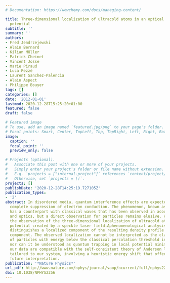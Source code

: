 ```yaml
---
# Documentation: https://wowchemy.com/docs/managing-content/

title: Three-dimensional localization of ultracold atoms in an optical disordered
  potential
subtitle: ''
summary: ''
authors:
- Fred Jendrzejewski
- Alain Bernard
- Kilian Müller
- Patrick Cheinet
- Vincent Josse
- Marie Piraud
- Luca Pezzé
- Laurent Sanchez-Palencia
- Alain Aspect
- Philippe Bouyer
tags: []
categories: []
date: '2012-01-01'
lastmod: 2020-12-28T15:25:20+01:00
featured: false
draft: false

# Featured image
# To use, add an image named `featured.jpg/png` to your page's folder.
# Focal points: Smart, Center, TopLeft, Top, TopRight, Left, Right, BottomLeft, Bottom, BottomRight.
image:
  caption: ''
  focal_point: ''
  preview_only: false

# Projects (optional).
#   Associate this post with one or more of your projects.
#   Simply enter your project's folder or file name without extension.
#   E.g. `projects = ["internal-project"]` references `content/project/deep-learning/index.md`.
#   Otherwise, set `projects = []`.
projects: []
publishDate: '2020-12-28T14:25:19.727105Z'
publication_types:
- '2'
abstract: In disordered media, quantum interference effects are expected to induce
  complete suppression of electron conduction. The phenomenon, known as Anderson localization,
  has a counterpart with classical waves that has been observed in acoustics, electromagnetism
  and optics, but a direct observation for particles remains elusive. Here, we report
  the observation of the three-dimensional localization of ultracold atoms in a disordered
  potential created by a speckle laser field.Aphenomenological analysis of our data
  distinguishes a localized component of the resulting density profile from a diffusive
  component. The observed localization cannot be interpreted as the classical trapping
  of particles with energy below the classical percolation threshold in the disorder,
  nor can it be understood as quantum trapping in local potential minima. Instead,
  our data are compatible with the self-consistent theory of Anderson localization
  tailored to our system, involving a heuristic energy shift that offers scope for
  future interpretation.
publication: '*Nature Physics*'
url_pdf: http://www.nature.com/nphys/journal/vaop/ncurrent/full/nphys2256.html
doi: 10.1038/NPHYS2256
---
```

